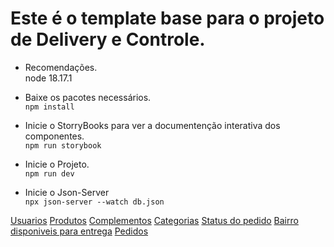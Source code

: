 # Este é o template base para o projeto de Delivery e Controle.

* Recomendações. <br>
node 18.17.1

* Baixe os pacotes necessários. <br>
`npm install`

* Inicie o StorryBooks para ver a documentenção interativa dos componentes. <br>
`npm run storybook`

* Inicie o Projeto. <br>
`npm run dev`

* Inicie o Json-Server <br>
`npx json-server --watch db.json`

[Usuarios](http://localhost:3000/usuarios)
[Produtos](http://localhost:3000/produtos)
[Complementos](http://localhost:3000/complementos)
[Categorias](http://localhost:3000/categorias)
[Status do pedido](http://localhost:3000/statusDoPedido)
[Bairro disponiveis para entrega](http://localhost:3000/bairroParaEntrega)
[Pedidos](http://localhost:3000/pedidos)